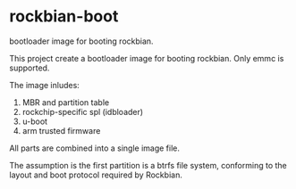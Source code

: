 # rockbian-boot
bootloader image for booting rockbian.

This project create a bootloader image for booting rockbian. Only emmc is supported.

The image inludes:

1. MBR and partition table
2. rockchip-specific spl (idbloader)
3. u-boot
4. arm trusted firmware

All parts are combined into a single image file.

The assumption is the first partition is a btrfs file system, conforming to the layout and boot protocol required by Rockbian.
